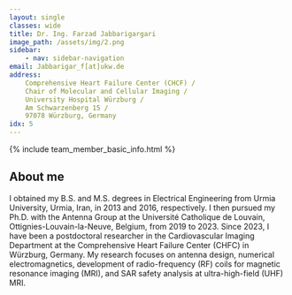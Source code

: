 ```yaml
---
layout: single
classes: wide
title: Dr. Ing. Farzad Jabbarigargari
image_path: /assets/img/2.png
sidebar:
    - nav: sidebar-navigation
email: Jabbarigar_f[at]ukw.de
address: 
    Comprehensive Heart Failure Center (CHCF) /
    Chair of Molecular and Cellular Imaging /
    University Hospital Würzburg /
    Am Schwarzenberg 15 /
    97078 Würzburg, Germany
idx: 5
---
```


{% include team_member_basic_info.html %}

## About me

I obtained my B.S. and M.S. degrees in Electrical Engineering from Urmia University, Urmia, Iran, in 2013 and 2016, respectively. I then pursued my Ph.D. with the Antenna Group at the Université Catholique de Louvain, Ottignies-Louvain-la-Neuve, Belgium, from 2019 to 2023. Since 2023, I have been a postdoctoral researcher in the Cardiovascular Imaging Department at the Comprehensive Heart Failure Center (CHFC) in Würzburg, Germany. My research focuses on antenna design, numerical electromagnetics, development of radio-frequency (RF) coils for magnetic resonance imaging (MRI), and SAR safety analysis at ultra-high-field (UHF) MRI.





